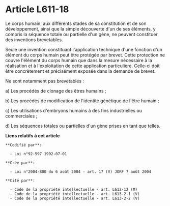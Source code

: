 # Article L611-18

Le corps humain, aux différents stades de sa constitution et de son développement, ainsi que la simple découverte d'un de ses
éléments, y compris la séquence totale ou partielle d'un gène, ne peuvent constituer des inventions brevetables.

Seule une invention constituant l'application technique d'une fonction d'un élément du corps humain peut être protégée par
brevet. Cette protection ne couvre l'élément du corps humain que dans la mesure nécessaire à la réalisation et à
l'exploitation de cette application particulière. Celle-ci doit être concrètement et précisément exposée dans la demande de
brevet.

Ne sont notamment pas brevetables :

a) Les procédés de clonage des êtres humains ;

b) Les procédés de modification de l'identité génétique de l'être humain ;

c) Les utilisations d'embryons humains à des fins industrielles ou commerciales ;

d) Les séquences totales ou partielles d'un gène prises en tant que telles.

**Liens relatifs à cet article**

	**Codifié par**:

	  - Loi n°92-597 1992-07-01

	**Créé par**:

	  - Loi n°2004-800 du 6 août 2004 - art. 17 (V) JORF 7 août 2004

	**Cité par**:

	  - Code de la propriété intellectuelle - art. L612-12 (M)
	  - Code de la propriété intellectuelle - art. L613-2-1 (V)
	  - Code de la propriété intellectuelle - art. L613-2-2 (V)
